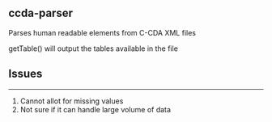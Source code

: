 ## ccda-parser
Parses human readable elements from C-CDA XML files 

getTable() will output the tables available in the file 

## Issues 
----------------
1. Cannot allot for missing values 
2. Not sure if it can handle large volume of data

